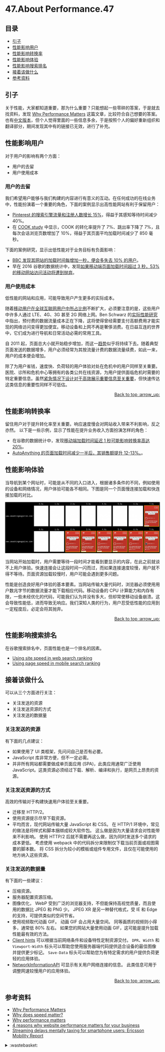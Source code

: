 # 47.About Performance.47
## <a name="index"></a> 目录
- [引子](#start)
- [性能影响用户](#user)
- [性能影响转换率](#conversions)
- [性能影响体验](#experience)
- [性能影响搜索排名](#rank)
- [接着该做什么](#next)
- [参考资料](#reference)


## <a name="start"></a> 引子
关于性能，大家都知道重要，那为什么重要？只能想起一些零碎的答案，于是就去找资料，发现 [Why Performance Matters][url-reference-1] 这篇文章，比较符合自己想要的答案。也有[中文版本][url-reference-1-cn]，但个人觉得里面的一些信息多余，于是按照个人的偏好重新组织和翻译部分，期间发现其中有的链接已无效，进行了补充。

## <a name="user"></a> 性能影响用户
对于用户的影响有两个方面：
- 用户的去留
- 用户使用成本

### 用户的去留
我们希望用户能够与我们构建的内容进行有意义的互动。在任何成功的在线业务中，性能扮演着一个重要的角色，下面的案例显示出高性能网站有利于保留用户：
- [Pinterest 的搜索引擎流量和注册人数增长 15%][url-blog-1]，得益于其感知等待时间减少 40%。
- 在 [COOK study][url-blog-4] 中显示，COOK 的转化率提升了 7%、跳出率下降了 7%，且每次会话浏览页数增加了 10%，得益于其页面平均加载时间减少了 850 毫秒。

下面的案例研究，显示出低性能对于业务目标有负面影响：
- [BBC 发现其网站的加载时间每增加一秒，便会多失去 10% 的用户][url-blog-2]。
- 早在 2016 谷歌的数据统计中，发现[如果移动端页面加载时间超过 3 秒，53% 的移动网站访问活动将遭到抛弃][url-blog-3]。

### 用户使用成本
低性能的网站和应用，可能导致用户产生更多的实际成本。

随着[移动用户在全球互联网用户中所占比例][url-site-1]不断扩大，必须要注意的是，这些用户中许多人通过 LTE、4G、3G 甚至 2G 网络上网。Ben Schwarz 的[实际性能研究][url-blog-5]中指出，预付费的数据流量成本正在下降，这将使得曾经需要支付高额费用才能实现的网络访问变得更加便宜。移动设备和上网不再是奢侈消费。在日益互连的世界中，它们成为进行导航和日常活动必需的常用工具。

自 2011 起，页面总大小就开始稳步增加，而这一[趋势][url-site-2]似乎将持续下去。随着典型页面发送的数据增多，用户必须经常为其按流量计费的数据流量续费，如此一来，用户的成本便会增加。

除了为用户省钱，速度快、负荷轻的用户体验对处在危机中的用户同样至关重要。 医院、诊所和危机中心等拥有的各类公共在线资源，为用户提供面临危机时需要的特定重要信息。虽然[紧急情况下设计对于高效展示重要信息至关重要][url-blog-6]，但快速传达这类信息的重要性同样不可低估。

<div align="right"><a href="#index">Back to top :arrow_up:</a></div>

## <a name="conversions"></a> 性能影响转换率
留住用户对于提升转化率至关重要。响应速度慢会对网站收入带来不利影响，反之亦然。 以下是一些示例，显示了性能在提升业务收入方面扮演怎样的角色：
- 在谷歌的数据统计中，发现[移动端加载时间延迟 1 秒可能影响转换率高达 20%][url-blog-7]。
- [AutoAnything 的页面加载时间减少一半后，其销售额提升 12-13%。][url-blog-8]。

## <a name="experience"></a> 性能影响体验
当导航到某个网址时，可能是从不同的入口进入，根据诸多条件的不同，例如使用的设备和网络情况，用户体验可能各不相同。下图是同一个页面慢连接加载和快连接加载的对比。

![47-speed-comparison][url-local-speed-comparison]

当网站开始加载时，用户需要等待一段时间才能看到要显示的内容，在此之前就谈不上用户体验。快速连接会让这段时间一闪而过，而如果连接速度较慢，用户就不得不等待。页面资源加载较慢时，用户可能会遇到更多问题。

性能是创造良好用户体验的基本要素。当网站传输大量代码时，浏览器必须使用用户数兆字节的数据流量才能下载相应代码。移动设备的 CPU 计算能力和内存有限，一些未经优化的代码，可能我们认为并没有多大，但却常使移动设备崩溃。这会导致性能低，进而导致无响应。我们深知人类的行为，用户忍受低性能的应用到一定程度后，必定会将其抛弃。

<div align="right"><a href="#index">Back to top :arrow_up:</a></div>

## <a name="rank"></a> 性能影响搜索排名
在谷歌搜索排名中，页面性能也是一个排名的因素。
- [Using site speed in web search ranking][url-blog-9]
- [Using page speed in mobile search ranking][url-blog-10]

## <a name="next"></a> 接着该做什么
可以从三个方面进行关注：
- 关注发送的资源
- 关注发送资源的方式
- 关注发送的数据量

### 关注发送的资源
有下面的几点建议：
- 如果使用了 UI 类框架，先问问自己是否有必要。
- JavaScript 库非常方便，但不一定必需。
- 并非所有网站都需要做成单页面应用 (SPA)，此类应用通常广泛使用 JavaScript。这类资源必须经过下载、解析、编译和执行，是网页上昂贵的资源。

### 关注发送资源的方式
高效的传输对于构建快速用户体验至关重要。
- 迁移至 HTTP/2。
- 使用资源提示尽早下载资源。
- 平均而言，现代网站传输大量 JavaScript 和 CSS。 在 HTTP/1 环境中，常见的做法是将样式和脚本捆绑成较大软件包。 这么做是因为大量请求会对性能带来不利影响。 使用 HTTP/2 后就不需要再这么做，因为同时发送多个请求的成本更低。 考虑使用 webpack 中的代码拆分来限制仅下载当前页面或视图需要的脚本数。 将 CSS 拆分为较小的模板或组件专用文件，且仅在可能使用的地方纳入这些资源。

### 关注发送的数据量
有下面的一些建议：
- 压缩资源。
- 服务器配置资源压缩。
- 图像优化， WebP 受到广泛的浏览器支持，不但能保持高视觉质量，而且使用的数据比 JPEG 和 PNG 少。 JPEG XR 是另一种替代格式，受 IE 和 Edge 的支持，可提供类似的空间节省。
- 使用视频取代动画 GIF。 动画 GIF 会占用大量空间。 同等画质的视频则小得多，通常低 80% 左右。 如果您的网站大量使用动画 GIF，这可能是提升加载性能最有效的方法。
- [Client hints][url-draft] 可以根据当前网络条件和设备特性定制资源交付。 `DPR`、`Width` 和 `Viewport-Width` 标头可以帮助您使用服务器端代码提供适合设备的最佳图像并提供更少标记。 `Save-Data` 标头可以帮助您为有特定需求的用户提供负荷更轻的应用体验。
- [NetworkInformationAPI][url-mdn-1] 可显示有关用户网络连接的信息。 此类信息可用于调整网速较慢用户的应用体验。

<div align="right"><a href="#index">Back to top :arrow_up:</a></div>

## <a name="reference"></a> 参考资料
- [Why Performance Matters][url-reference-1]
- [Why does speed matter?][url-reference-2]
- [Why performance matters][url-reference-4]
- [4 reasons why website performance matters for your business][url-reference-5]
- [Streaming delays mentally taxing for smartphone users: Ericsson Mobility Report][url-reference-3]

[url-base]:https://xxholic.github.io/blog/draft

[url-reference-1]:https://developers.google.com/web/fundamentals/performance/why-performance-matters?hl=en
[url-reference-1-cn]:https://developers.google.com/web/fundamentals/performance/why-performance-matters?hl=zh_cn
[url-reference-2]:https://web.dev/why-speed-matters/
[url-reference-3]:https://www.ericsson.com/en/press-releases/2016/2/streaming-delays-mentally-taxing-for-smartphone-users-ericsson-mobility-report
[url-reference-4]:https://www.5874.co.uk/blog/why-performance-matters-making-site-speed-scalability-and-reliability-a-priority-in-2020/
[url-reference-5]:https://blog.uptrends.com/web-performance/website-performance-matters/
[url-blog-1]:https://medium.com/pinterest-engineering/driving-user-growth-with-performance-improvements-cfc50dafadd7
[url-blog-2]:https://www.creativebloq.com/features/how-the-bbc-builds-websites-that-scale
[url-blog-3]:https://www.thinkwithgoogle.com/data/mobile-site-load-time-statistics/
[url-blog-4]:https://www.nccgroup.trust/globalassets/resources/uk/case-studies/web-performance/cook-case-study.pdf
[url-blog-5]:https://building.calibreapp.com/beyond-the-bubble-real-world-performance-9c991dcd5342
[url-blog-6]:https://aneventapart.com/news/post/eric-meyer-designing-for-crisis
[url-blog-7]:https://www.thinkwithgoogle.com/data/mobile-site-speed-tools-improve-conversions/
[url-blog-8]:https://www.digitalcommerce360.com/2010/08/19/web-accelerator-revs-conversion-and-sales-autoanything/
[url-blog-9]:https://webmasters.googleblog.com/2010/04/using-site-speed-in-web-search-ranking.html
[url-blog-10]:https://webmasters.googleblog.com/2018/01/using-page-speed-in-mobile-search.html
[url-site-1]:https://gs.statcounter.com/platform-market-share/desktop-mobile-tablet
[url-site-2]:https://beta.httparchive.org/reports/state-of-the-web#bytesTotal

[url-draft]:https://httpwg.org/http-extensions/client-hints.html
[url-mdn-1]:https://developer.mozilla.org/en-US/docs/Web/API/NetworkInformation

[url-local-speed-comparison]:./images/47/speed-comparison.png

<details>
<summary>:wastebasket:</summary>


最近有人推荐一部作品[异度侵入 ID:INVADED][url-works]，看了第1、2集，这里面的设定真是新奇，可以仪器捕捉到思想粒子，然后在另外一个仪器里面，利用思想粒子构造对应的世界，从中找到相应的线索。这还只是开头，能捕捉思想粒子再现的话，那解析一个活人的大脑思想也应该不是什么问题吧？！

![47-poster][url-local-poster]

</details>

[url-works]:https://movie.douban.com/subject/34456027/
[url-local-poster]:./images/47/poster.png
